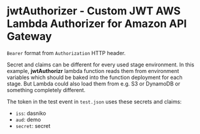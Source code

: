 # jwtAuthorizer - Custom JWT AWS Lambda Authorizer for Amazon API Gateway

 `Bearer` format from `Authorization` HTTP header.


Secret and claims can be different for every used stage environment.
In this example, **jwtAuthorizr** lambda function reads them from environment variables which should be baked into the function deployment for each stage.
But Lambda could also load them from e.g. S3 or DynamoDB or something completely different.

The token in the test event in `test.json` uses these secrets and claims:
- `iss`: dasniko
- `aud`: demo
- `secret`: secret
